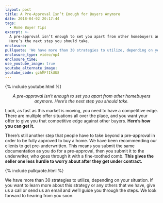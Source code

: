 ```yaml
---
layout: post
title: A Pre-Approval Isn’t Enough for Buyers Anymore
date: 2018-04-02 20:17:44
tags:
  - Home Buyer Tips
excerpt: >-
  A pre-approval isn’t enough to set you apart from other homebuyers anymore.
  Here’s the next step you should take.
enclosure:
pullquote: 'We have more than 30 strategies to utilize, depending on your situation.'
enclosure_type: video/mp4
enclosure_time:
use_youtube_image: true
youtube_alternate_image:
youtube_code: gzhMFfIkUU8
---
```


{% include youtube.html %}

<p style="text-align: center;"><em>A pre-approval isn’t enough to set you apart from other homebuyers anymore. Here’s the next step you should take.</em></p>

Look, as fast as this market is moving, you need to have a competitive edge. There are multiple offer situations all over the place, and you want your offer to give you that competitive edge against other buyers. **Here’s how you can get it.**

There’s still another step that people have to take beyond a pre-approval in order to be fully approved to buy a home. We have been recommending our clients to get pre-underwritten. This means you submit the same documentation as you do for a pre-approval, then you submit it to the underwriter, who goes through it with a fine-toothed comb. **This gives the seller one less hurdle to worry about after they get under contract.**

{% include pullquote.html %}

We have more than 30 strategies to utilize, depending on your situation. If you want to learn more about this strategy or any others that we have, give us a call or send us an email and we’ll guide you through the steps. We look forward to hearing from you soon.